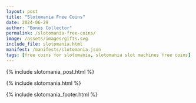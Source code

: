 ```yaml
---
layout: post
title: "Slotomania Free Coins"
date: 2024-06-29
author: "Bonus Collector"
permalink: /slotomania-free-coins/
image: /assets/images/gifts.svg
include_file: slotomania.html
manifest: /manifests/slotomania.json
tags: [free coins for slotomania, slotomania slot machines free coins]
---
```


{% include slotomania_post.html %}

{% include slotomania.html %}

{% include slotomania_footer.html %}